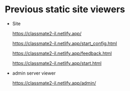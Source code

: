 # Previous static site viewers

- Site

  https://classmate2-il.netlify.app/

  https://classmate2-il.netlify.app/start_config.html

  https://classmate2-il.netlify.app/feedback.html

  https://classmate2-il.netlify.app/start.html

- admin server viewer

  https://classmate2-il.netlify.app/admin/
